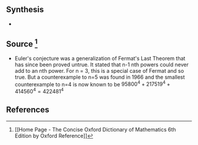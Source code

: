 ## Synthesis
- 
## Source [^1]
- Euler's conjecture was a generalization of Fermat's Last Theorem that has since been proved untrue. It stated that n-1 nth powers could never add to an nth power. For n = 3, this is a special case of Fermat and so true. But a counterexample to n=5 was found in 1966 and the smallest counterexample to n=4 is now known to be $95800^4 + 217519^4+414560^4 = 422481^4$ 
## References

[^1]: [[Home Page - The Concise Oxford Dictionary of Mathematics 6th Edition by Oxford Reference]]